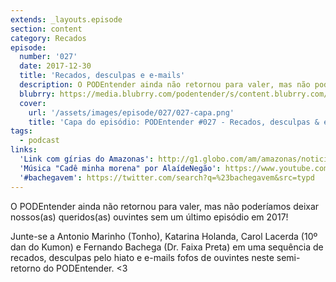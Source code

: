 ```yaml
---
extends: _layouts.episode
section: content
category: Recados
episode:
  number: '027'
  date: 2017-12-30
  title: 'Recados, desculpas e e-mails'
  description: O PODEntender ainda não retornou para valer, mas não poderíamos deixar nossos(as) queridos(as) ouvintes sem um último episódio em 2017!
  blubrry: https://media.blubrry.com/podentender/s/content.blubrry.com/podentender/PODEntender_027.mp3
  cover:
    url: '/assets/images/episode/027/027-capa.png'
    title: 'Capa do episódio: PODEntender #027 - Recados, desculpas & e-mails'
tags:
  - podcast
links:
  'Link com gírias do Amazonas': http://g1.globo.com/am/amazonas/noticia/2014/06/g1-lanca-desafio-em-manaus-e-gringos-se-arriscam-em-girias-do-amazones.htm
  'Música "Cadê minha morena" por AlaídeNegão': https://www.youtube.com/watch?v=8CRIM_i2QFI
  '#bachegavem': https://twitter.com/search?q=%23bachegavem&src=typd
---
```


O PODEntender ainda não retornou para valer, mas não poderíamos deixar nossos(as) queridos(as)
ouvintes sem um último episódio em 2017!

Junte-se a Antonio Marinho (Tonho), Katarina Holanda, Carol Lacerda (10º dan do Kumon)
e Fernando Bachega (Dr. Faixa Preta) em uma sequência de recados, desculpas pelo hiato e
e-mails fofos de ouvintes neste semi-retorno do PODEntender. <3
